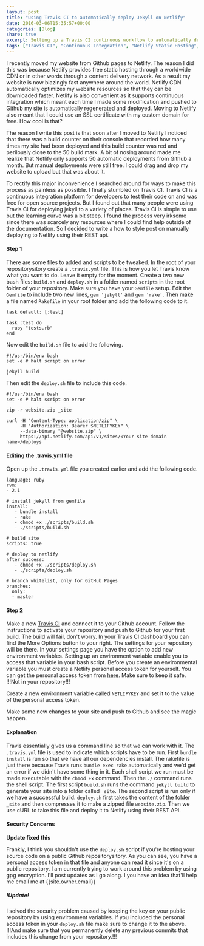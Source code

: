 ```yaml
---
layout: post
title: "Using Travis CI to automatically deploy Jekyll on Netlify"
date: 2016-03-06T15:35:57+00:00
categories: [Blog]
share: true
excerpt: Setting up a Travis CI continuous workflow to automatically deploy my website on Netlify each time I push to Github.
tags: ["Travis CI", "Continuous Integration", "Netlify Static Hosting", "Jekyll"]
---
```


I recently moved my website from Github pages to Netlify. The reason I did this was because Netlify provides free static hosting through a worldwide CDN or in other words through a content delivery network. As a result my website is now blazingly fast anywhere around the world. Netlify CDN automatically optimizes my website resources so that they can be downloaded faster. Netlify is also convenient as it supports continuous integration which meant each time I made some modification and pushed to Github my site is automatically regenerated and deployed. Moving to Netlify also meant that I could use an SSL certificate with my custom domain for free. How cool is that?

The reason I write this post is that soon after I moved to Netlify I noticed that there was a build counter on their console that recorded how many times my site had been deployed and this build counter was red and perilously close to the 50 build mark. A bit of nosing around made me realize that Netlify only supports 50 automatic deployments from Github a month. But manual deployments were still free. I could drag and drop my website to upload but that was about it. 

To rectify this major inconvenience I searched around for ways to make this process as painless as possible. I finally stumbled on Travis CI. Travis CI is a continuous integration platform for developers to test their code on and was free for open source projects. But I found out that many people were using Travis CI for deploying jekyll to a variety of places. Travis CI is simple to use but the learning curve was a bit steep. I found the process very irksome since there was scarcely any resources where I could find help outside of the documentation. So I decided to write a how to style post on manually deploying to Netlify using their REST api.

#### Step 1

There are some files to added and scripts to be tweaked. In the root of your repositorysitory create a `.travis.yml` file. This is how you let Travis know what you want to do. Leave it empty for the moment. Create a two new bash files: `build.sh` and `deploy.sh` in a folder named `scripts` in the root folder of your repository. Make sure you have your `Gemfile` setup. Edit the `Gemfile` to include two new lines, `gem 'jekyll'` and `gem 'rake'`. Then make a file named `Rakefile` in your root folder and add the following code to it. 

```
task default: [:test]

task :test do
  ruby "tests.rb"
end
```

Now edit the `build.sh` file to add the following.

```
#!/usr/bin/env bash
set -e # halt script on error

jekyll build
```

Then edit the `deploy.sh` file to include this code.

```
#!/usr/bin/env bash
set -e # halt script on error

zip -r website.zip _site

curl -H "Content-Type: application/zip" \
     -H "Authorization: Bearer $NETLIFYKEY" \
     --data-binary "@website.zip" \
     https://api.netlify.com/api/v1/sites/<Your site domain name>/deploys
```

#### Editing the .travis.yml file

Open up the `.travis.yml` file you created earlier and add the following code.

```
language: ruby
rvm:
- 2.1

# install jekyll from gemfile
install: 
   - bundle install
   - rake
   - chmod +x ./scripts/build.sh
   - ./scripts/build.sh

# build site
scripts: true

# deploy to netlify
after_success: 
   - chmod +x ./scripts/deploy.sh
   - ./scripts/deploy.sh

# branch whitelist, only for GitHub Pages
branches:
  only:
  - master
```

#### Step 2

Make a new [Travis CI](https://travis-ci.org) and connect it to your Github account. Follow the instructions to activate your repository and push to Github for your first build. The build will fail, don't worry. In your Travis CI dashboard you can find the More Options button to your right. The settings for your repository will be there. In your settings page you have the option to add new environment variables. Setting up an environment variable enable you to access that variable in your bash script. Before you create an environmental variable you must create a Netlify personal access token for yourself. You can get the personal access token from [here](https://app.netlify.com/applications). Make sure to keep it safe. !!!Not in your repository!!!

Create a new environment variable called `NETLIFYKEY` and set it to the value of the personal access token.

Make some new changes to your site and push to Github and see the magic happen. 

#### Explanation

Travis essentially gives us a command line so that we can work with it. The `.travis.yml` file is used to indicate which scripts have to be run. First `bundle install` is run so that we have all our dependencies install. The rakefile is just there because Travis runs `bundle exec rake` automatically and we'd get an error if we didn't have some thing in it. Each shell script we run must be made executable with the `chmod +x` command. Then the `./` command runs the shell script. The first script `build.sh` runs the command `jekyll build` to generate your site into a folder called `_site`. The second script is run only if we have a successful build. `deploy.sh` first takes the content of the folder `_site` and then compresses it to make a zipped file `website.zip`. Then we use cURL to take this file and deploy it to Netlify using their REST API. 

#### Security Concerns

**Update fixed this**

Frankly, I think you shouldn't use the `deploy.sh` script if you're hosting your source code on a public Github repositorysitory. As you can see, you have a personal access token in that file and anyone can read it since it's on a public repository. I am currently trying to work around this problem by using gpg encryption. I'll post updates as I go along. I you have an idea that'll help me email me at {{site.owner.email}}



##### !Update!

I solved the security problem caused by keeping the key on your public repository by using environment variables. If you included the personal access token in your `deploy.sh` file make sure to change it to the above. !!!And make sure that you permanently delete any previous commits that includes this change from your repository.!!!